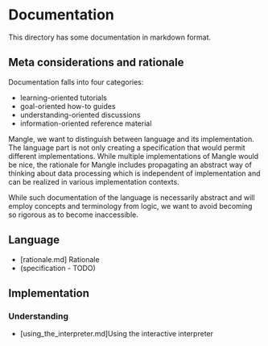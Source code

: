# Documentation

This directory has some documentation in markdown format.

## Meta considerations and rationale

Documentation falls into four categories:

- learning-oriented tutorials
- goal-oriented how-to guides
- understanding-oriented discussions
- information-oriented reference material

Mangle, we want to distinguish between language and its implementation.
The language part is not only creating a specification that would permit
different implementations. While multiple implementations of Mangle would be
nice, the rationale for Mangle includes propagating an abstract way of thinking
about data processing which is independent of implementation and can be
realized in various implementation contexts.

While such documentation of the language is necessarily abstract and will
employ concepts and terminology from logic, we want to avoid becoming so
rigorous as to become inaccessible.

## Language

- [rationale.md] Rationale
- (specification - TODO)

## Implementation

### Understanding

- [using_the_interpreter.md]Using the interactive interpreter